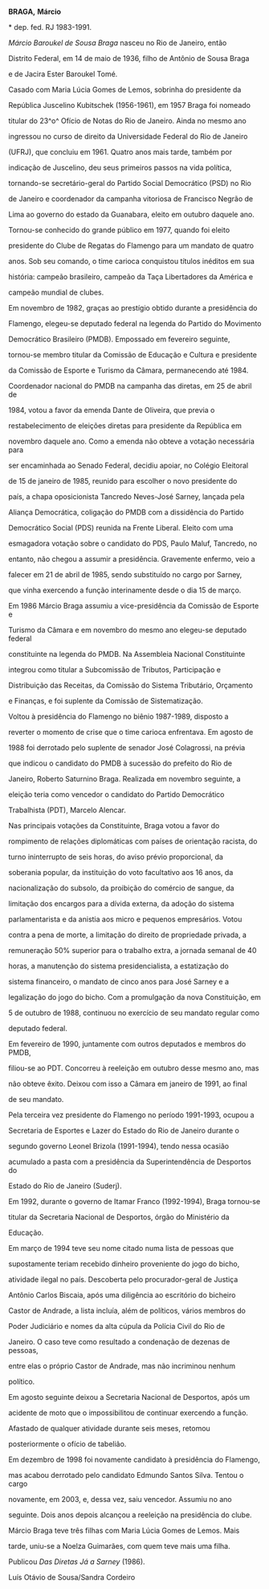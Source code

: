 **BRAGA,** **Márcio**



\* dep. fed. RJ 1983-1991.



*Márcio Baroukel de Sousa Braga* nasceu no Rio de Janeiro, então

Distrito Federal, em 14 de maio de 1936, filho de Antônio de Sousa Braga

e de Jacira Ester Baroukel Tomé.



Casado com Maria Lúcia Gomes de Lemos, sobrinha do presidente da

República Juscelino Kubitschek (1956-1961), em 1957 Braga foi nomeado

titular do 23^o^ Ofício de Notas do Rio de Janeiro. Ainda no mesmo ano

ingressou no curso de direito da Universidade Federal do Rio de Janeiro

(UFRJ), que concluiu em 1961. Quatro anos mais tarde, também por

indicação de Juscelino, deu seus primeiros passos na vida política,

tornando-se secretário-geral do Partido Social Democrático (PSD) no Rio

de Janeiro e coordenador da campanha vitoriosa de Francisco Negrão de

Lima ao governo do estado da Guanabara, eleito em outubro daquele ano.



Tornou-se conhecido do grande público em 1977, quando foi eleito

presidente do Clube de Regatas do Flamengo para um mandato de quatro

anos. Sob seu comando, o time carioca conquistou títulos inéditos em sua

história: campeão brasileiro, campeão da Taça Libertadores da América e

campeão mundial de clubes.



Em novembro de 1982, graças ao prestígio obtido durante a presidência do

Flamengo, elegeu-se deputado federal na legenda do Partido do Movimento

Democrático Brasileiro (PMDB). Empossado em fevereiro seguinte,

tornou-se membro titular da Comissão de Educação e Cultura e presidente

da Comissão de Esporte e Turismo da Câmara, permanecendo até 1984.



Coordenador nacional do PMDB na campanha das diretas, em 25 de abril de

1984, votou a favor da emenda Dante de Oliveira, que previa o

restabelecimento de eleições diretas para presidente da República em

novembro daquele ano. Como a emenda não obteve a votação necessária para

ser encaminhada ao Senado Federal, decidiu apoiar, no Colégio Eleitoral

de 15 de janeiro de 1985, reunido para escolher o novo presidente do

país, a chapa oposicionista Tancredo Neves-José Sarney, lançada pela

Aliança Democrática, coligação do PMDB com a dissidência do Partido

Democrático Social (PDS) reunida na Frente Liberal. Eleito com uma

esmagadora votação sobre o candidato do PDS, Paulo Maluf, Tancredo, no

entanto, não chegou a assumir a presidência. Gravemente enfermo, veio a

falecer em 21 de abril de 1985, sendo substituído no cargo por Sarney,

que vinha exercendo a função interinamente desde o dia 15 de março.



Em 1986 Márcio Braga assumiu a vice-presidência da Comissão de Esporte e

Turismo da Câmara e em novembro do mesmo ano elegeu-se deputado federal

constituinte na legenda do PMDB. Na Assembleia Nacional Constituinte

integrou como titular a Subcomissão de Tributos, Participação e

Distribuição das Receitas, da Comissão do Sistema Tributário, Orçamento

e Finanças, e foi suplente da Comissão de Sistematização.



Voltou à presidência do Flamengo no biênio 1987-1989, disposto a

reverter o momento de crise que o time carioca enfrentava. Em agosto de

1988 foi derrotado pelo suplente de senador José Colagrossi, na prévia

que indicou o candidato do PMDB à sucessão do prefeito do Rio de

Janeiro, Roberto Saturnino Braga. Realizada em novembro seguinte, a

eleição teria como vencedor o candidato do Partido Democrático

Trabalhista (PDT), Marcelo Alencar.



Nas principais votações da Constituinte, Braga votou a favor do

rompimento de relações diplomáticas com países de orientação racista, do

turno ininterrupto de seis horas, do aviso prévio proporcional, da

soberania popular, da instituição do voto facultativo aos 16 anos, da

nacionalização do subsolo, da proibição do comércio de sangue, da

limitação dos encargos para a dívida externa, da adoção do sistema

parlamentarista e da anistia aos micro e pequenos empresários. Votou

contra a pena de morte, a limitação do direito de propriedade privada, a

remuneração 50% superior para o trabalho extra, a jornada semanal de 40

horas, a manutenção do sistema presidencialista, a estatização do

sistema financeiro, o mandato de cinco anos para José Sarney e a

legalização do jogo do bicho. Com a promulgação da nova Constituição, em

5 de outubro de 1988, continuou no exercício de seu mandato regular como

deputado federal.



Em fevereiro de 1990, juntamente com outros deputados e membros do PMDB,

filiou-se ao PDT. Concorreu à reeleição em outubro desse mesmo ano, mas

não obteve êxito. Deixou com isso a Câmara em janeiro de 1991, ao final

de seu mandato.



Pela terceira vez presidente do Flamengo no período 1991-1993, ocupou a

Secretaria de Esportes e Lazer do Estado do Rio de Janeiro durante o

segundo governo Leonel Brizola (1991-1994), tendo nessa ocasião

acumulado a pasta com a presidência da Superintendência de Desportos do

Estado do Rio de Janeiro (Suderj).



Em 1992, durante o governo de Itamar Franco (1992-1994), Braga tornou-se

titular da Secretaria Nacional de Desportos, órgão do Ministério da

Educação.



Em março de 1994 teve seu nome citado numa lista de pessoas que

supostamente teriam recebido dinheiro proveniente do jogo do bicho,

atividade ilegal no país. Descoberta pelo procurador-geral de Justiça

Antônio Carlos Biscaia, após uma diligência ao escritório do bicheiro

Castor de Andrade, a lista incluía, além de políticos, vários membros do

Poder Judiciário e nomes da alta cúpula da Polícia Civil do Rio de

Janeiro. O caso teve como resultado a condenação de dezenas de pessoas,

entre elas o próprio Castor de Andrade, mas não incriminou nenhum

político.



Em agosto seguinte deixou a Secretaria Nacional de Desportos, após um

acidente de moto que o impossibilitou de continuar exercendo a função.

Afastado de qualquer atividade durante seis meses, retomou

posteriormente o ofício de tabelião.



Em dezembro de 1998 foi novamente candidato à presidência do Flamengo,

mas acabou derrotado pelo candidato Edmundo Santos Silva. Tentou o cargo

novamente, em 2003, e, dessa vez, saiu vencedor. Assumiu no ano

seguinte. Dois anos depois alcançou a reeleição na presidência do clube.



Márcio Braga teve três filhas com Maria Lúcia Gomes de Lemos. Mais

tarde, uniu-se a Noelza Guimarães, com quem teve mais uma filha.



Publicou *Das Diretas Já a Sarney* (1986).



Luís Otávio de Sousa/Sandra Cordeiro



